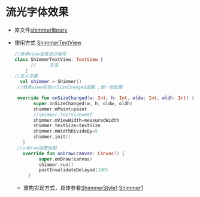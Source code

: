 # 流光字体效果

* 库文件[shimmerlibrary](shimmerlibrary)

* 使用方式 [ShimmerTextView](app/src/main/java/com/example/test/ShimmerTextView.kt)

    ```kotlin
    //继承view或者自己编写
  class ShimmerTextView: TextView {
          //     方法
        }
    //定义变量
      val shimmer = Shimmer()
     //继承view实现onSizeChnaged函数 ,做一些配置
   
     override fun onSizeChanged(w: Int, h: Int, oldw: Int, oldh: Int) {
           super.onSizeChanged(w, h, oldw, oldh)
           shimmer.mPaint=paint
           //shimmer.textSize=60f
           shimmer.mViewWidth=measuredWidth
           shimmer.textSize=textSize
           shimmer.mWidthDivideBy=5
           shimmer.init()
       }
     //onDraw函数绘制
       override fun onDraw(canvas: Canvas?) {
             super.onDraw(canvas)
             shimmer.run()
             postInvalidateDelayed(100)
         }
    
    ```
    
    * 重构实现方式，具体参看[ShimmerStyle1](shimmerlibrary/src/main/java/com/example/shimmerlibrary/ShimmerStyle1.kt)
    [Shimmer1](shimmerlibrary/src/main/java/com/example/shimmerlibrary/Shimmer1.kt)

